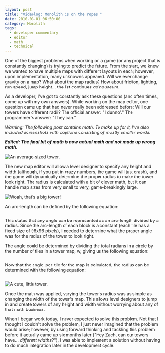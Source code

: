 ```yaml
---
layout: post
title: "Videolog: Monolith is on the ropes!"
date: 2010-03-01 06:50:00
category: Monolith
tags:
  - developer commentary
  - editor
  - math
  - technical
---
```


One of the biggest problems when working on a game (or any project that is constantly changing) is trying to predict the future.  From the start, we knew we wanted to have multiple maps with different layouts in each; however, upon implementation, many unknowns appeared. Will we ever change gravity on a map? What about the map radius? How about friction, lighting, run speed, jump height... the list continues <em>ad nauseum</em>.

As a developer, I've got to constantly ask these questions (and often times, come up with my own answers). While working on the map editor, one question came up that had never really been addressed before: Will our towers have different radii? The official answer: "I dunno'." The programmer's answer: "They can."

<em>Warning: The following post contains math. To make up for it, I've also included screenshots with captions consisting of mostly smaller words.</em>

<em><strong>Edited: The final bit of math is now actual math and not made up wrong math.</strong></em>

<!--more-->

![An average-sized tower.][average-tower]

The new map editor will allow a level designer to specify any height and width (although, if you put in crazy numbers, the game will just crash), and the game will dynamically determine the proper radius to make the tower look right. The radius is calculated with a bit of clever math, but it can handle map sizes from very small to very, game-breakingly large.

![Woah, that's a big tower!][large-tower]

An arc-length can be defined by the following equation:

<img title="\200dpi \theta = \frac{s}{r}" src="http://latex.codecogs.com/png.latex?\200dpi \theta = \frac{s}{r}" alt="">

This states that any angle can be represented as an arc-length divided by a radius. Since the arc-length of each block is a constant (each tile has a fixed size of 96x96 pixels), I needed to determine what the proper angle was for the radius of the tower to look right.

The angle could be determined by dividing the total radians in a circle by the number of tiles in a tower map, w, giving us the following equation:

<img title="\200dpi \theta = \frac{2\pi}{w}" src="http://latex.codecogs.com/png.latex?\200dpi \theta = \frac{2\pi}{w}" alt="">

Now that the angle-per-tile for the map is calculated, the radius can be determined with the following equation:</p>

<img title="\200dpi r = \frac{s}{\theta} = \frac{s w}{2\pi}" src="http://latex.codecogs.com/png.latex?\200dpi r = \frac{s}{\theta} = \frac{s w}{2\pi}" alt="">

![A cute, little tower.][small-tower]

Once the math was applied, varying the tower's radius was as simple as changing the width of the tower's map. This allows level designers to jump in and create towers of any height and width without worrying about any of that math business.

When I began work today, I never expected to solve this problem. Not that I thought I couldn't solve the problem, I just never imagined that the problem would arise; however, by using forward thinking and tackling this problem before it actually came up six months later ("Hey Zach, can our towers have... <em>different widths</em>?"), I was able to implement a solution without having to do much integration later in the development cycle.

[average-tower]: https://s3.amazonaws.com/thegamestudio/web/2010-03-01-forward-thinking-and-content-generation-average-tower.png "Average-sized tower"
[large-tower]: https://s3.amazonaws.com/thegamestudio/web/2010-03-01-forward-thinking-and-content-generation-large-tower.png "Large tower"
[small-tower]: https://s3.amazonaws.com/thegamestudio/web/2010-03-01-forward-thinking-and-content-generation-small-tower.png "Small tower"
